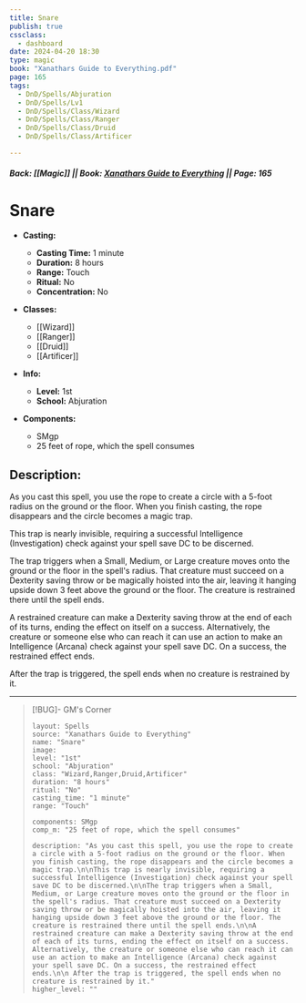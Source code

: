 ```yaml
---
title: Snare
publish: true
cssclass:
  - dashboard
date: 2024-04-20 18:30
type: magic
book: "Xanathars Guide to Everything.pdf"
page: 165
tags:
  - DnD/Spells/Abjuration
  - DnD/Spells/Lv1
  - DnD/Spells/Class/Wizard
  - DnD/Spells/Class/Ranger
  - DnD/Spells/Class/Druid
  - DnD/Spells/Class/Artificer

---
```


##### Back: [[Magic]] || Book: [Xanathars Guide to Everything](https://drive.google.com/drive/folders/1O5bhpYizcIT5xxAoLOuzCRht_PVS7VSG?usp=sharing) || Page: 165

# Snare

- **Casting:**
    - **Casting Time:** 1 minute
    - **Duration:** 8 hours
    - **Range:** Touch
    - **Ritual:** No
    - **Concentration:** No
- **Classes:**
    - [[Wizard]]
    - [[Ranger]]
    - [[Druid]]
    - [[Artificer]]

- **Info:**
    - **Level:** 1st
    - **School:** Abjuration
- **Components:**
    - SMgp
    - 25 feet of rope, which the spell consumes

## Description:
As you cast this spell, you use the rope to create a circle with a 5-foot radius on the ground or the floor. When you finish casting, the rope disappears and the circle becomes a magic trap.

This trap is nearly invisible, requiring a successful Intelligence (Investigation) check against your spell save DC to be discerned.

The trap triggers when a Small, Medium, or Large creature moves onto the ground or the floor in the spell's radius. That creature must succeed on a Dexterity saving throw or be magically hoisted into the air, leaving it hanging upside down 3 feet above the ground or the floor. The creature is restrained there until the spell ends.

A restrained creature can make a Dexterity saving throw at the end of each of its turns, ending the effect on itself on a success. Alternatively, the creature or someone else who can reach it can use an action to make an Intelligence (Arcana) check against your spell save DC. On a success, the restrained effect ends.

 After the trap is triggered, the spell ends when no creature is restrained by it.



---

> [!BUG]- GM's Corner
>
> ```statblock
> layout: Spells
> source: "Xanathars Guide to Everything"
> name: "Snare"
> image: 
> level: "1st"
> school: "Abjuration"
> class: "Wizard,Ranger,Druid,Artificer"
> duration: "8 hours"
> ritual: "No"
> casting_time: "1 minute"
> range: "Touch"
>
> components: SMgp
> comp_m: "25 feet of rope, which the spell consumes"
>
> description: "As you cast this spell, you use the rope to create a circle with a 5-foot radius on the ground or the floor. When you finish casting, the rope disappears and the circle becomes a magic trap.\n\nThis trap is nearly invisible, requiring a successful Intelligence (Investigation) check against your spell save DC to be discerned.\n\nThe trap triggers when a Small, Medium, or Large creature moves onto the ground or the floor in the spell's radius. That creature must succeed on a Dexterity saving throw or be magically hoisted into the air, leaving it hanging upside down 3 feet above the ground or the floor. The creature is restrained there until the spell ends.\n\nA restrained creature can make a Dexterity saving throw at the end of each of its turns, ending the effect on itself on a success. Alternatively, the creature or someone else who can reach it can use an action to make an Intelligence (Arcana) check against your spell save DC. On a success, the restrained effect ends.\n\n After the trap is triggered, the spell ends when no creature is restrained by it."
> higher_level: ""
> ```
